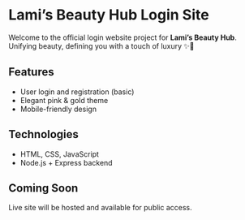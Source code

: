 # Lami’s Beauty Hub Login Site

Welcome to the official login website project for **Lami’s Beauty Hub**.  
Unifying beauty, defining you with a touch of luxury ✨💅

## Features
- User login and registration (basic)
- Elegant pink & gold theme
- Mobile-friendly design

## Technologies
- HTML, CSS, JavaScript
- Node.js + Express backend

## Coming Soon
Live site will be hosted and available for public access.
